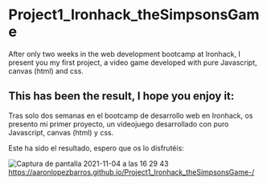# Project1_Ironhack_theSimpsonsGame

After only two weeks in the web development bootcamp at Ironhack, I present you my first project, a video game developed with pure Javascript, canvas (html) and css.

This has been the result, I hope you enjoy it:
--------------------------------------------------------------------------------------------------------------------------------------------------------------------

Tras solo dos semanas en el bootcamp de desarrollo web en Ironhack, os presento mi primer proyecto, un videojuego desarrollado con puro Javascript, canvas (html) y css.

Este ha sido el resultado, espero que os lo disfrutéis:

![Captura de pantalla 2021-11-04 a las 16 29 43](https://user-images.githubusercontent.com/92530312/143278383-4ca385a8-0894-47c7-9ad9-90dd1274a766.png)
https://aaronlopezbarros.github.io/Project1_Ironhack_theSimpsonsGame-/
